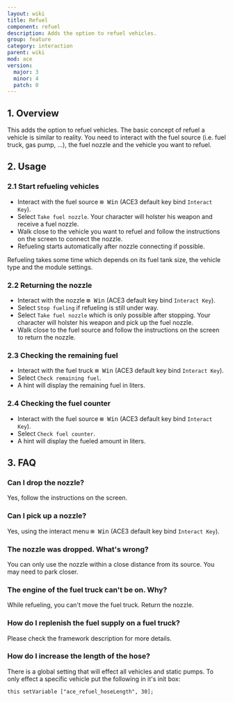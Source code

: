 ```yaml
---
layout: wiki
title: Refuel
component: refuel
description: Adds the option to refuel vehicles.
group: feature
category: interaction
parent: wiki
mod: ace
version:
  major: 3
  minor: 4
  patch: 0
---
```


## 1. Overview

This adds the option to refuel vehicles. The basic concept of refuel a vehicle is similar to reality. You need to interact with the fuel source (i.e. fuel truck, gas pump, ...), the fuel nozzle and the vehicle you want to refuel.

## 2. Usage

### 2.1 Start refueling vehicles
- Interact with the fuel source <kbd>⊞&nbsp;Win</kbd> (ACE3 default key bind `Interact Key`).
- Select `Take fuel nozzle`. Your character will holster his weapon and receive a fuel nozzle.
- Walk close to the vehicle you want to refuel and follow the instructions on the screen to connect the nozzle.
- Refueling starts automatically after nozzle connecting if possible.

Refueling takes some time which depends on its fuel tank size, the vehicle type and the module settings.

### 2.2 Returning the nozzle
- Interact with the nozzle <kbd>⊞&nbsp;Win</kbd> (ACE3 default key bind `Interact Key`).
- Select `Stop fueling` if refueling is still under way.
- Select `Take fuel nozzle` which is only possible after stopping. Your character will holster his weapon and pick up the fuel nozzle.
- Walk close to the fuel source and follow the instructions on the screen to return the nozzle.

### 2.3 Checking the remaining fuel
- Interact with the fuel truck <kbd>⊞&nbsp;Win</kbd> (ACE3 default key bind `Interact Key`).
- Select `Check remaining fuel`.
- A hint will display the remaining fuel in liters.

### 2.4 Checking the fuel counter
- Interact with the fuel source <kbd>⊞&nbsp;Win</kbd> (ACE3 default key bind `Interact Key`).
- Select `Check fuel counter`.
- A hint will display the fueled amount in liters.

## 3. FAQ

### Can I drop the nozzle?
Yes, follow the instructions on the screen.

### Can I pick up a nozzle?
Yes, using the interact menu <kbd>⊞&nbsp;Win</kbd> (ACE3 default key bind `Interact Key`).

### The nozzle was dropped. What's wrong?
You can only use the nozzle within a close distance from its source. You may need to park closer.

### The engine of the fuel truck can't be on. Why?
While refueling, you can't move the fuel truck. Return the nozzle.

### How do I replenish the fuel supply on a fuel truck?
Please check the framework description for more details.

### How do I increase the length of the hose?
There is a global setting that will effect all vehicles and static pumps. To only effect a specific vehicle put the following in it's init box:
```sqf
this setVariable ["ace_refuel_hoseLength", 30];
```
